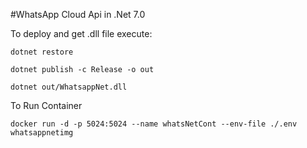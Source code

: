 #WhatsApp Cloud Api in .Net 7.0

To deploy and get .dll file execute: 

```
dotnet restore
```
```
dotnet publish -c Release -o out
```
```
dotnet out/WhatsappNet.dll
```

To Run Container
```
docker run -d -p 5024:5024 --name whatsNetCont --env-file ./.env whatsappnetimg
```